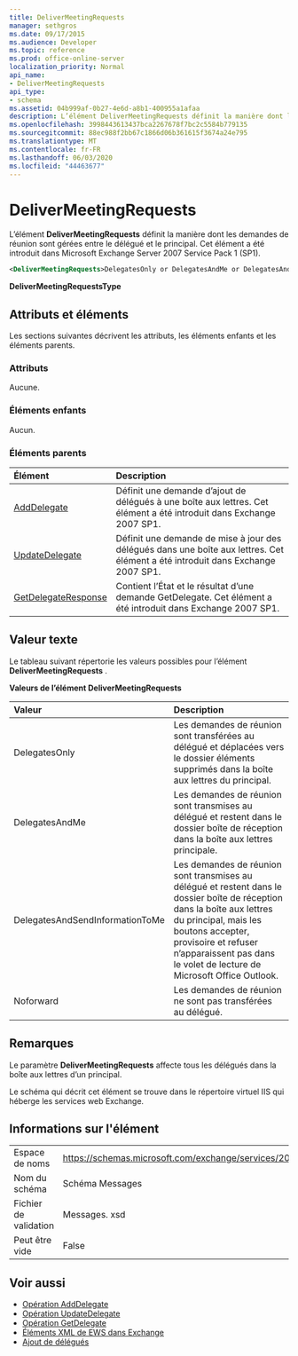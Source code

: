 ```yaml
---
title: DeliverMeetingRequests
manager: sethgros
ms.date: 09/17/2015
ms.audience: Developer
ms.topic: reference
ms.prod: office-online-server
localization_priority: Normal
api_name:
- DeliverMeetingRequests
api_type:
- schema
ms.assetid: 04b999af-0b27-4e6d-a8b1-400955a1afaa
description: L’élément DeliverMeetingRequests définit la manière dont les demandes de réunion sont gérées entre le délégué et le principal. Cet élément a été introduit dans Microsoft Exchange Server 2007 Service Pack 1 (SP1).
ms.openlocfilehash: 3998443613437bca2267678f7bc2c5584b779135
ms.sourcegitcommit: 88ec988f2bb67c1866d06b361615f3674a24e795
ms.translationtype: MT
ms.contentlocale: fr-FR
ms.lasthandoff: 06/03/2020
ms.locfileid: "44463677"
---
```

# <a name="delivermeetingrequests"></a>DeliverMeetingRequests

L’élément **DeliverMeetingRequests** définit la manière dont les demandes de réunion sont gérées entre le délégué et le principal. Cet élément a été introduit dans Microsoft Exchange Server 2007 Service Pack 1 (SP1). 
  
```XML
<DeliverMeetingRequests>DelegatesOnly or DelegatesAndMe or DelegatesAndSendInformationToMe or NoForward</DeliverMeetingRequests>
```

 **DeliverMeetingRequestsType**
## <a name="attributes-and-elements"></a>Attributs et éléments

Les sections suivantes décrivent les attributs, les éléments enfants et les éléments parents.
  
### <a name="attributes"></a>Attributs

Aucune.
  
### <a name="child-elements"></a>Éléments enfants

Aucun.
  
### <a name="parent-elements"></a>Éléments parents

|**Élément**|**Description**|
|:-----|:-----|
|[AddDelegate](adddelegate.md) <br/> |Définit une demande d’ajout de délégués à une boîte aux lettres. Cet élément a été introduit dans Exchange 2007 SP1.  <br/> |
|[UpdateDelegate](updatedelegate.md) <br/> |Définit une demande de mise à jour des délégués dans une boîte aux lettres. Cet élément a été introduit dans Exchange 2007 SP1.  <br/> |
|[GetDelegateResponse](getdelegateresponse.md) <br/> |Contient l’État et le résultat d’une demande GetDelegate. Cet élément a été introduit dans Exchange 2007 SP1.  <br/> |
   
## <a name="text-value"></a>Valeur texte

Le tableau suivant répertorie les valeurs possibles pour l’élément **DeliverMeetingRequests** . 
  
**Valeurs de l’élément DeliverMeetingRequests**

|**Valeur**|**Description**|
|:-----|:-----|
|DelegatesOnly  <br/> |Les demandes de réunion sont transférées au délégué et déplacées vers le dossier éléments supprimés dans la boîte aux lettres du principal.  <br/> |
|DelegatesAndMe  <br/> |Les demandes de réunion sont transmises au délégué et restent dans le dossier boîte de réception dans la boîte aux lettres principale.  <br/> |
|DelegatesAndSendInformationToMe  <br/> |Les demandes de réunion sont transmises au délégué et restent dans le dossier boîte de réception dans la boîte aux lettres du principal, mais les boutons accepter, provisoire et refuser n’apparaissent pas dans le volet de lecture de Microsoft Office Outlook.  <br/> |
|Noforward  <br/> |Les demandes de réunion ne sont pas transférées au délégué.  <br/> |
   
## <a name="remarks"></a>Remarques

Le paramètre **DeliverMeetingRequests** affecte tous les délégués dans la boîte aux lettres d’un principal. 
  
Le schéma qui décrit cet élément se trouve dans le répertoire virtuel IIS qui héberge les services web Exchange.
  
## <a name="element-information"></a>Informations sur l'élément

|||
|:-----|:-----|
|Espace de noms  <br/> |https://schemas.microsoft.com/exchange/services/2006/messages  <br/> |
|Nom du schéma  <br/> |Schéma Messages  <br/> |
|Fichier de validation  <br/> |Messages. xsd  <br/> |
|Peut être vide  <br/> |False  <br/> |
   
## <a name="see-also"></a>Voir aussi

- [Opération AddDelegate](adddelegate-operation.md)  
- [Opération UpdateDelegate](updatedelegate-operation.md)  
- [Opération GetDelegate](getdelegate-operation.md)
- [Éléments XML de EWS dans Exchange](ews-xml-elements-in-exchange.md)
- [Ajout de délégués](https://msdn.microsoft.com/library/3a744150-66a3-4a13-9433-793603ba5038%28Office.15%29.aspx)

